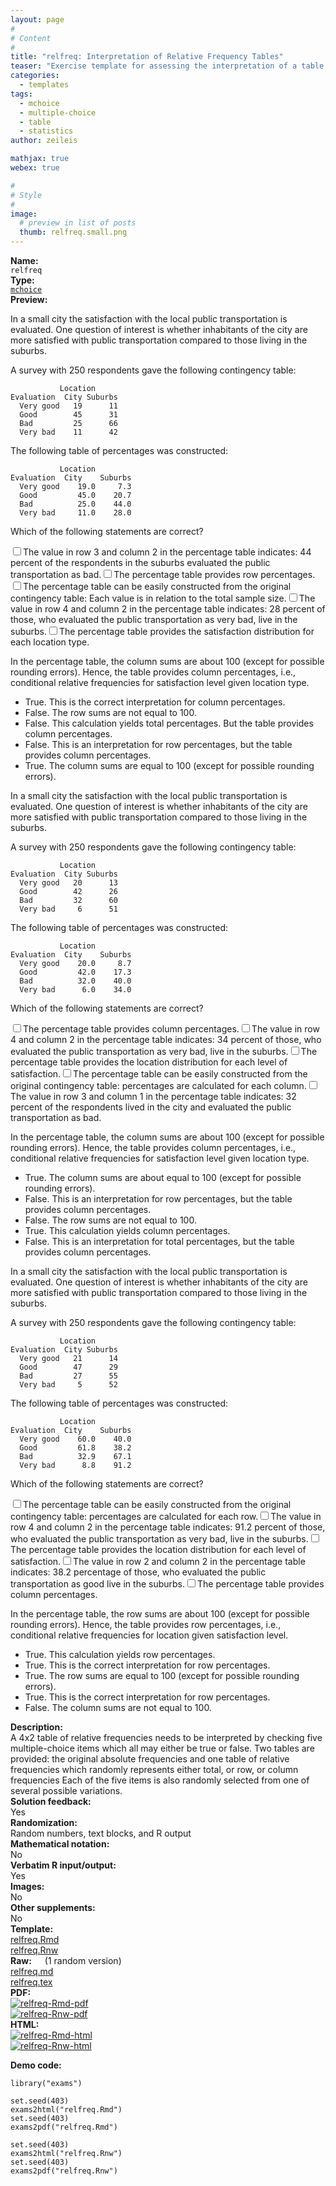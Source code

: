 ```yaml
---
layout: page
#
# Content
#
title: "relfreq: Interpretation of Relative Frequency Tables"
teaser: "Exercise template for assessing the interpretation of a table with relative frequencies where either total, row, or column frequencies are selected randomly."
categories:
  - templates
tags:
  - mchoice
  - multiple-choice
  - table
  - statistics
author: zeileis

mathjax: true
webex: true

#
# Style
#
image:
  # preview in list of posts
  thumb: relfreq.small.png
---
```


<div class='row t1 b1'>
  <div class='medium-4 columns'><b>Name:</b></div>
  <div class='medium-8 columns'><code class="highlighter-rouge">relfreq</code></div>
</div>
<div class='row t1 b1'>
  <div class='medium-4 columns'><b>Type:</b></div>
  <div class='medium-8 columns'><a href="{{ site.url }}/tag/mchoice/"><code class="highlighter-rouge">mchoice</code></a></div>
</div>


<div class='row t20 b1'>
  <div class='medium-4 columns'><b>Preview:</b></div>
  <div class='medium-8 columns'><div class="webex-group">
<div class="webex-question">
<div class="webex-check webex-box">
<p>In a small city the satisfaction with the local public transportation is evaluated. One question of interest is whether inhabitants of the city are more satisfied with public transportation compared to those living in the suburbs.</p>
<p>A survey with 250 respondents gave the following contingency table:</p>
<pre><code>           Location
Evaluation  City Suburbs
  Very good   19      11
  Good        45      31
  Bad         25      66
  Very bad    11      42</code></pre>
<p>The following table of percentages was constructed:</p>
<pre><code>           Location
Evaluation  City    Suburbs
  Very good    19.0     7.3
  Good         45.0    20.7
  Bad          25.0    44.0
  Very bad     11.0    28.0</code></pre>
<p>Which of the following statements are correct?</p>
<div id="webex-530f390f9570a27123f1276d27af8726" class="webex-checkboxgroup" data-answer="bgIcVh8JHFYVBGo=">
<label><input type='checkbox' autocomplete='off' name='530f390f9570a27123f1276d27af8726'/><span>The value in row 3 and column 2 in the percentage table indicates: 44 percent of the respondents in the suburbs evaluated the public transportation as bad.</span></label><label><input type='checkbox' autocomplete='off' name='530f390f9570a27123f1276d27af8726'/><span>The percentage table provides row percentages.</span></label><label><input type='checkbox' autocomplete='off' name='530f390f9570a27123f1276d27af8726'/><span>The percentage table can be easily constructed from the original contingency table: Each value is in relation to the total sample size.</span></label><label><input type='checkbox' autocomplete='off' name='530f390f9570a27123f1276d27af8726'/><span>The value in row 4 and column 2 in the percentage table indicates: 28 percent of those, who evaluated the public transportation as very bad, live in the suburbs.</span></label><label><input type='checkbox' autocomplete='off' name='530f390f9570a27123f1276d27af8726'/><span>The percentage table provides the satisfaction distribution for each location type.</span></label>
</div>
</div>
<div class="webex-solution">
<p>In the percentage table, the column sums are about 100 (except for possible rounding errors). Hence, the table provides column percentages, i.e., conditional relative frequencies for satisfaction level given location type.</p>
<ul>
<li>True. This is the correct interpretation for column percentages.</li>
<li>False. The row sums are not equal to 100.</li>
<li>False. This calculation yields total percentages. But the table provides column percentages.</li>
<li>False. This is an interpretation for row percentages, but the table provides column percentages.</li>
<li>True. The column sums are equal to 100 (except for possible rounding errors).</li>
</ul>
</div>
</div>
<div class="webex-question">
<div class="webex-check webex-box">
<p>In a small city the satisfaction with the local public transportation is evaluated. One question of interest is whether inhabitants of the city are more satisfied with public transportation compared to those living in the suburbs.</p>
<p>A survey with 250 respondents gave the following contingency table:</p>
<pre><code>           Location
Evaluation  City Suburbs
  Very good   20      13
  Good        42      26
  Bad         32      60
  Very bad     6      51</code></pre>
<p>The following table of percentages was constructed:</p>
<pre><code>           Location
Evaluation  City    Suburbs
  Very good    20.0     8.7
  Good         42.0    17.3
  Bad          32.0    40.0
  Very bad      6.0    34.0</code></pre>
<p>Which of the following statements are correct?</p>
<div id="webex-4ecaa47d2ff1e30755dcc44ac2a4ea5a" class="webex-checkboxgroup" data-answer="b1RPUU0EG1UeVjs=">
<label><input type='checkbox' autocomplete='off' name='4ecaa47d2ff1e30755dcc44ac2a4ea5a'/><span>The percentage table provides column percentages.</span></label><label><input type='checkbox' autocomplete='off' name='4ecaa47d2ff1e30755dcc44ac2a4ea5a'/><span>The value in row 4 and column 2 in the percentage table indicates: 34 percent of those, who evaluated the public transportation as very bad, live in the suburbs.</span></label><label><input type='checkbox' autocomplete='off' name='4ecaa47d2ff1e30755dcc44ac2a4ea5a'/><span>The percentage table provides the location distribution for each level of satisfaction.</span></label><label><input type='checkbox' autocomplete='off' name='4ecaa47d2ff1e30755dcc44ac2a4ea5a'/><span>The percentage table can be easily constructed from the original contingency table: percentages are calculated for each column.</span></label><label><input type='checkbox' autocomplete='off' name='4ecaa47d2ff1e30755dcc44ac2a4ea5a'/><span>The value in row 3 and column 1 in the percentage table indicates: 32 percent of the respondents lived in the city and evaluated the public transportation as bad.</span></label>
</div>
</div>
<div class="webex-solution">
<p>In the percentage table, the column sums are about 100 (except for possible rounding errors). Hence, the table provides column percentages, i.e., conditional relative frequencies for satisfaction level given location type.</p>
<ul>
<li>True. The column sums are about equal to 100 (except for possible rounding errors).</li>
<li>False. This is an interpretation for row percentages, but the table provides column percentages.</li>
<li>False. The row sums are not equal to 100.</li>
<li>True. This calculation yields column percentages.</li>
<li>False. This is an interpretation for total percentages, but the table provides column percentages.</li>
</ul>
</div>
</div>
<div class="webex-question">
<div class="webex-check webex-box">
<p>In a small city the satisfaction with the local public transportation is evaluated. One question of interest is whether inhabitants of the city are more satisfied with public transportation compared to those living in the suburbs.</p>
<p>A survey with 250 respondents gave the following contingency table:</p>
<pre><code>           Location
Evaluation  City Suburbs
  Very good   21      14
  Good        47      29
  Bad         27      55
  Very bad     5      52</code></pre>
<p>The following table of percentages was constructed:</p>
<pre><code>           Location
Evaluation  City    Suburbs
  Very good    60.0    40.0
  Good         61.8    38.2
  Bad          32.9    67.1
  Very bad      8.8    91.2</code></pre>
<p>Which of the following statements are correct?</p>
<div id="webex-107459758ee62ed2dd89c70ee6ae0212" class="webex-checkboxgroup" data-answer="agEbBRkIGwQUVTg=">
<label><input type='checkbox' autocomplete='off' name='107459758ee62ed2dd89c70ee6ae0212'/><span>The percentage table can be easily constructed from the original contingency table: percentages are calculated for each row.</span></label><label><input type='checkbox' autocomplete='off' name='107459758ee62ed2dd89c70ee6ae0212'/><span>The value in row 4 and column 2 in the percentage table indicates: 91.2 percent of those, who evaluated the public transportation as very bad, live in the suburbs.</span></label><label><input type='checkbox' autocomplete='off' name='107459758ee62ed2dd89c70ee6ae0212'/><span>The percentage table provides the location distribution for each level of satisfaction.</span></label><label><input type='checkbox' autocomplete='off' name='107459758ee62ed2dd89c70ee6ae0212'/><span>The value in row 2 and column 2 in the percentage table indicates: 38.2 percentage of those, who evaluated the public transportation as good live in the suburbs.</span></label><label><input type='checkbox' autocomplete='off' name='107459758ee62ed2dd89c70ee6ae0212'/><span>The percentage table provides column percentages.</span></label>
</div>
</div>
<div class="webex-solution">
<p>In the percentage table, the row sums are about 100 (except for possible rounding errors). Hence, the table provides row percentages, i.e., conditional relative frequencies for location given satisfaction level.</p>
<ul>
<li>True. This calculation yields row percentages.</li>
<li>True. This is the correct interpretation for row percentages.</li>
<li>True. The row sums are equal to 100 (except for possible rounding errors).</li>
<li>True. This is the correct interpretation for row percentages.</li>
<li>False. The column sums are not equal to 100.</li>
</ul>
</div>
</div>
</div></div>
</div>

<div class='row t20 b1'>
  <div class='medium-4 columns'><b>Description:</b></div>
  <div class='medium-8 columns'>A 4x2 table of relative frequencies needs to be interpreted by checking five multiple-choice items which all may either be true or false. Two tables are provided: the original absolute frequencies and one table of relative frequencies which randomly represents either total, or row, or column frequencies Each of the five items is also randomly selected from one of several possible variations.</div>
</div>
<div class='row t1 b1'>
  <div class='medium-4 columns'><b>Solution feedback:</b></div>
  <div class='medium-8 columns'>Yes</div>
</div>
<div class='row t1 b1'>
  <div class='medium-4 columns'><b>Randomization:</b></div>
  <div class='medium-8 columns'>Random numbers, text blocks, and R output</div>
</div>
<div class='row t1 b1'>
  <div class='medium-4 columns'><b>Mathematical notation:</b></div>
  <div class='medium-8 columns'>No</div>
</div>
<div class='row t1 b1'>
  <div class='medium-4 columns'><b>Verbatim R input/output:</b></div>
  <div class='medium-8 columns'>Yes</div>
</div>
<div class='row t1 b1'>
  <div class='medium-4 columns'><b>Images:</b></div>
  <div class='medium-8 columns'>No</div>
</div>
<div class='row t1 b1'>
  <div class='medium-4 columns'><b>Other supplements:</b></div>
  <div class='medium-8 columns'>No</div>
</div>

<div class='row t20 b1'>
  <div class='medium-4 columns'><b>Template:</b></div>
  <div class='medium-4 columns'><a href="{{ site.url }}/assets/posts/2017-08-14-relfreq//relfreq.Rmd">relfreq.Rmd</a></div>
  <div class='medium-4 columns'><a href="{{ site.url }}/assets/posts/2017-08-14-relfreq//relfreq.Rnw">relfreq.Rnw</a></div>
</div>
<div class='row t1 b1'>
  <div class='medium-4 columns'><b>Raw:</b> (1 random version)</div>
  <div class='medium-4 columns'><a href="{{ site.url }}/assets/posts/2017-08-14-relfreq//relfreq.md" >relfreq.md</a></div>
  <div class='medium-4 columns'><a href="{{ site.url }}/assets/posts/2017-08-14-relfreq//relfreq.tex">relfreq.tex</a></div>
</div>
<div class='row t1 b1'>
  <div class='medium-4 columns'><b>PDF:</b></div>
  <div class='medium-4 columns'><a href="{{ site.url }}/assets/posts/2017-08-14-relfreq//relfreq-Rmd.pdf"><img src="{{ site.url }}/assets/posts/2017-08-14-relfreq//relfreq-Rmd-pdf.png" alt="relfreq-Rmd-pdf"/></a></div>
  <div class='medium-4 columns'><a href="{{ site.url }}/assets/posts/2017-08-14-relfreq//relfreq-Rnw.pdf"><img src="{{ site.url }}/assets/posts/2017-08-14-relfreq//relfreq-Rnw-pdf.png" alt="relfreq-Rnw-pdf"/></a></div>
</div>
<div class='row t1 b20'>
  <div class='medium-4 columns'><b>HTML:</b></div>
  <div class='medium-4 columns'><a href="{{ site.url }}/assets/posts/2017-08-14-relfreq//relfreq-Rmd.html"><img src="{{ site.url }}/assets/posts/2017-08-14-relfreq//relfreq-Rmd-html.png" alt="relfreq-Rmd-html"/></a></div>
  <div class='medium-4 columns'><a href="{{ site.url }}/assets/posts/2017-08-14-relfreq//relfreq-Rnw.html"><img src="{{ site.url }}/assets/posts/2017-08-14-relfreq//relfreq-Rnw-html.png" alt="relfreq-Rnw-html"/></a></div>
</div>



**Demo code:**

<pre><code class="prettyprint ">library(&quot;exams&quot;)

set.seed(403)
exams2html(&quot;relfreq.Rmd&quot;)
set.seed(403)
exams2pdf(&quot;relfreq.Rmd&quot;)

set.seed(403)
exams2html(&quot;relfreq.Rnw&quot;)
set.seed(403)
exams2pdf(&quot;relfreq.Rnw&quot;)</code></pre>

